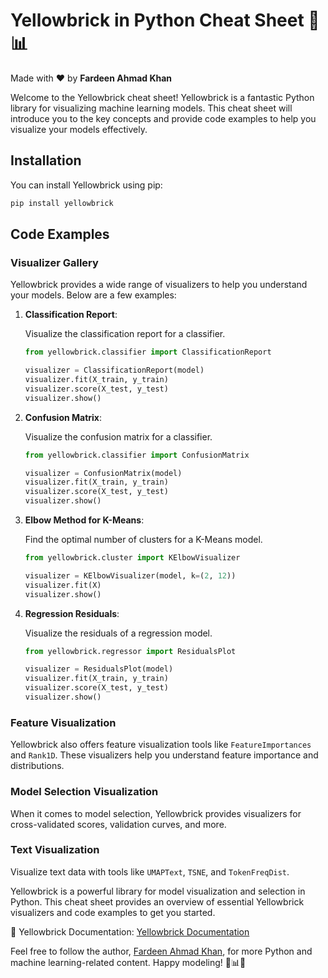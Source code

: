 # Yellowbrick in Python Cheat Sheet 🐍📊

Made with :heart: by **Fardeen Ahmad Khan**

Welcome to the Yellowbrick cheat sheet! Yellowbrick is a fantastic Python library for visualizing machine learning models. This cheat sheet will introduce you to the key concepts and provide code examples to help you visualize your models effectively.

## Installation

You can install Yellowbrick using pip:

```bash
pip install yellowbrick
```

## Code Examples

### Visualizer Gallery

Yellowbrick provides a wide range of visualizers to help you understand your models. Below are a few examples:

1. **Classification Report**:

   Visualize the classification report for a classifier.

   ```python
   from yellowbrick.classifier import ClassificationReport

   visualizer = ClassificationReport(model)
   visualizer.fit(X_train, y_train)
   visualizer.score(X_test, y_test)
   visualizer.show()
   ```

2. **Confusion Matrix**:

   Visualize the confusion matrix for a classifier.

   ```python
   from yellowbrick.classifier import ConfusionMatrix

   visualizer = ConfusionMatrix(model)
   visualizer.fit(X_train, y_train)
   visualizer.score(X_test, y_test)
   visualizer.show()
   ```

3. **Elbow Method for K-Means**:

   Find the optimal number of clusters for a K-Means model.

   ```python
   from yellowbrick.cluster import KElbowVisualizer

   visualizer = KElbowVisualizer(model, k=(2, 12))
   visualizer.fit(X)
   visualizer.show()
   ```

4. **Regression Residuals**:

   Visualize the residuals of a regression model.

   ```python
   from yellowbrick.regressor import ResidualsPlot

   visualizer = ResidualsPlot(model)
   visualizer.fit(X_train, y_train)
   visualizer.score(X_test, y_test)
   visualizer.show()
   ```

### Feature Visualization

Yellowbrick also offers feature visualization tools like `FeatureImportances` and `Rank1D`. These visualizers help you understand feature importance and distributions.

### Model Selection Visualization

When it comes to model selection, Yellowbrick provides visualizers for cross-validated scores, validation curves, and more.

### Text Visualization

Visualize text data with tools like `UMAPText`, `TSNE`, and `TokenFreqDist`.

Yellowbrick is a powerful library for model visualization and selection in Python. This cheat sheet provides an overview of essential Yellowbrick visualizers and code examples to get you started.

📖 Yellowbrick Documentation: [Yellowbrick Documentation](https://www.scikit-yb.org/en/latest/)

Feel free to follow the author, [Fardeen Ahmad Khan](https://github.com/I-Fardeen), for more Python and machine learning-related content. Happy modeling! 🐍📊🌟
